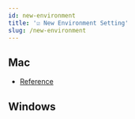 ```yaml
---
id: new-environment
title: '☑️ New Environment Setting'
slug: /new-environment
---
```


## Mac

- [Reference](https://vikingz.me/best-terminal-setup/)

## Windows
